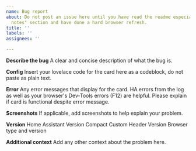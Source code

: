 ```yaml
---
name: Bug report
about: Do not post an issue here until you have read the readme especially the "important
  notes" section and have done a hard browser refresh.
title: ''
labels: ''
assignees: ''

---
```


**Describe the bug**
A clear and concise description of what the bug is.

**Config**
Insert your lovelace code for the card here as a codeblock, do not paste as plain text.

**Error**
Any error messages that display for the card. HA errors from the log as well as your browser's Dev-Tools errors (F12) are helpful. Please explain if card is functional despite error message.

**Screenshots**
If applicable, add screenshots to help explain your problem.

**Version**
Home Assistant Version
Compact Custom Header Version
Browser type and version

**Additional context**
Add any other context about the problem here.
